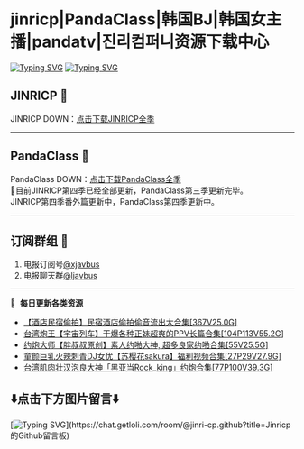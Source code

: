 # jinricp|PandaClass|韩国BJ|韩国女主播|pandatv|진리컴퍼니资源下载中心   
[![Typing SVG](https://readme-typing-svg.herokuapp.com?font=Fira+Code&pause=1000&center=true&vCenter=true&random=true&width=435&lines=所有链接都需要翻墙访问)](https://jinri-cp.neocities.org/free.html)
[![Typing SVG](https://readme-typing-svg.herokuapp.com?font=Fira+Code&pause=1000&center=true&vCenter=true&random=true&width=435&lines=点击进入福利资源下载中心)](https://pandaclass.neocities.org/)
## JINRICP 👋   
JINRICP DOWN：[点击下载JINRICP全季](https://mypikpak.com/s/VODz7HXQoqcX0UrvaXfDtFoPo1)
****
## PandaClass 💯   
PandaClass DOWN：[点击下载PandaClass全季](https://mypikpak.com/s/VOKOTZkoEnkyvCnELVSquM97o1)   
💞目前JINRICP第四季已经全部更新，PandaClass第三季更新完毕。   
JINRICP第四季番外篇更新中，PandaClass第四季更新中。
****
## 订阅群组 🔞
1. 电报订阅号[@xjavbus](https://t.me/xjavbus)
2. 电报聊天群[@ljavbus](https://t.me/ljavbus)
**** 
📕 &nbsp;**每日更新各类资源**
<!-- BLOG-POST-LIST:START -->
- [【酒店民宿偷拍】民宿酒店偷拍偷音流出大合集[367V25.0G]](https://fuli.rulel.com/366.html)
- [台湾炮王【宇宙列车】干爆各种正妹超爽的PPV长篇合集[104P113V55.2G]](https://fuli.rulel.com/365.html)
- [约炮大师【胖叔叔原创】素人约啪大神, 超多良家约啪合集[55V25.5G]](https://fuli.rulel.com/364.html)
- [童颜巨乳火辣刺青DJ女优【苏樱花sakura】福利视频合集[27P29V27.9G]](https://fuli.rulel.com/363.html)
- [台湾肌肉壮汉泡良大神「黑亚当Rock_king」约炮合集[77P100V39.3G]](https://fuli.rulel.com/362.html)
<!-- BLOG-POST-LIST:END -->
## ⬇️点击下方图片留言⬇️
[![Typing SVG](https://chat.getloli.com/room/@jinri-cp/svg?width=750&height=360&limit=20&theme=light&fontSize=13&title=jinri-cp@github.com:%20~)](https://chat.getloli.com/room/@jinri-cp.github?title=Jinricp的Github留言板)
